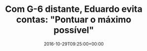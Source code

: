 ---
layout: post
title: "Com G-6 distante, Eduardo evita contas: \"Pontuar o máximo possível\" "
date: 2016-10-29T09:25:00+00:00
external_link: "http://globoesporte.globo.com/sp/campinas-e-regiao/futebol/times/ponte-preta/noticia/2016/10/com-g-6-distante-eduardo-evita-contas-pontuar-o-maximo-possivel.html"
categories: news globo.com
---